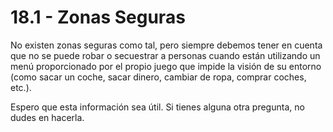 # 18.1 - Zonas Seguras

No existen zonas seguras como tal, pero siempre debemos tener en cuenta que no se puede robar o secuestrar a personas cuando están utilizando un menú proporcionado por el propio juego que impide la visión de su entorno (como sacar un coche, sacar dinero, cambiar de ropa, comprar coches, etc.).

Espero que esta información sea útil. Si tienes alguna otra pregunta, no dudes en hacerla.
